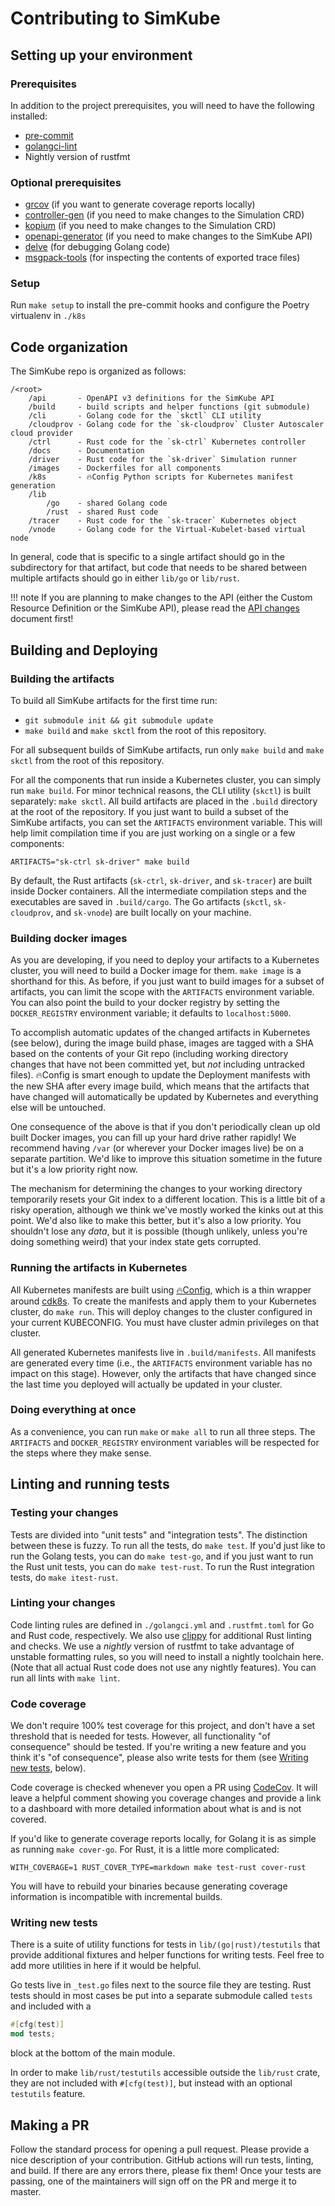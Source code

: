 <!--
project: SimKube
template: docs.html
-->

# Contributing to SimKube

## Setting up your environment

### Prerequisites

In addition to the project prerequisites, you will need to have the following installed:

- [pre-commit](https://pre-commit.com)
- [golangci-lint](https://pre-commit.com)
- Nightly version of rustfmt

### Optional prerequisites

- [grcov](https://github.com/mozilla/grcov) (if you want to generate coverage reports locally)
- [controller-gen](https://book.kubebuilder.io/reference/controller-gen.html) (if you need to make changes to the
  Simulation CRD)
- [kopium](https://github.com/kube-rs/kopium) (if you need to make changes to the Simulation CRD)
- [openapi-generator](https://openapi-generator.tech) (if you need to make changes to the SimKube API)
- [delve](https://github.com/go-delve/delve) (for debugging Golang code)
- [msgpack-tools](https://github.com/ludocode/msgpack-tools) (for inspecting the contents of exported trace files)

### Setup

Run `make setup` to install the pre-commit hooks and configure the Poetry virtualenv in `./k8s`

## Code organization

The SimKube repo is organized as follows:

```
/<root>
    /api       - OpenAPI v3 definitions for the SimKube API
    /build     - build scripts and helper functions (git submodule)
    /cli       - Golang code for the `skctl` CLI utility
    /cloudprov - Golang code for the `sk-cloudprov` Cluster Autoscaler cloud provider
    /ctrl      - Rust code for the `sk-ctrl` Kubernetes controller
    /docs      - Documentation
    /driver    - Rust code for the `sk-driver` Simulation runner
    /images    - Dockerfiles for all components
    /k8s       - 🔥Config Python scripts for Kubernetes manifest generation
    /lib
        /go    - shared Golang code
        /rust  - shared Rust code
    /tracer    - Rust code for the `sk-tracer` Kubernetes object
    /vnode     - Golang code for the Virtual-Kubelet-based virtual node
```

In general, code that is specific to a single artifact should go in the subdirectory for that artifact, but code that
needs to be shared between multiple artifacts should go in either `lib/go` or `lib/rust`.

!!! note
    If you are planning to make changes to the API (either the Custom Resource Definition or the SimKube API), please read
    the [API changes](./api_changes.md) document first!

## Building and Deploying

### Building the artifacts

To build all SimKube artifacts for the first time run:
- `git submodule init && git submodule update`
- `make build` and `make skctl` from the root of this repository.

For all subsequent builds of SimKube artifacts, run only `make build` and `make skctl` from the root of this repository.

For all the components that run inside a Kubernetes cluster, you can simply run `make build`.  For minor technical
reasons, the CLI utility (`skctl`) is built separately: `make skctl`.  All build artifacts are placed in the `.build`
directory at the root of the repository.  If you just want to build a subset of the SimKube artifacts, you can set the
`ARTIFACTS` environment variable.  This will help limit compilation time if you are just working on a single or a few
components:

```
ARTIFACTS="sk-ctrl sk-driver" make build
```

By default, the Rust artifacts (`sk-ctrl`, `sk-driver`, and `sk-tracer`) are built inside Docker containers.  All the
intermediate compilation steps and the executables are saved in `.build/cargo`.  The Go artifacts (`skctl`,
`sk-cloudprov`, and `sk-vnode`) are built locally on your machine.

### Building docker images

As you are developing, if you need to deploy your artifacts to a Kubernetes cluster, you will need to build a Docker
image for them.  `make image` is a shorthand for this.  As before, if you just want to build images for a subset of
artifacts, you can limit the scope with the `ARTIFACTS` environment variable.  You can also point the build to your
docker registry by setting the `DOCKER_REGISTRY` environment variable; it defaults to `localhost:5000`.

To accomplish automatic updates of the changed artifacts in Kubernetes (see below), during the image build phase, images
are tagged with a SHA based on the contents of your Git repo (including working directory changes that have not been
committed yet, but _not_ including untracked files).  🔥Config is smart enough to update the Deployment manifests with
the new SHA after every image build, which means that the artifacts that have changed will automatically be updated by
Kubernetes and everything else will be untouched.

One consequence of the above is that if you don't periodically clean up old built Docker images, you can fill up your
hard drive rather rapidly!  We recommend having `/var` (or wherever your Docker images live) be on a separate partition.
We'd like to improve this situation sometime in the future but it's a low priority right now.

The mechanism for determining the changes to your working directory temporarily resets your Git index to a different
location.  This is a little bit of a risky operation, although we think we've mostly worked the kinks out at this point.
We'd also like to make this better, but it's also a low priority.  You shouldn't lose any _data_, but it is possible
(though unlikely, unless you're doing something weird) that your index state gets corrupted.

### Running the artifacts in Kubernetes

All Kubernetes manifests are built using [🔥Config](https://github.com/acrlabs/fireconfig), which is a thin wrapper
around [cdk8s](https://cdk8s.io).  To create the manifests and apply them to your Kubernetes cluster, do `make run`.
This will deploy changes to the cluster configured in your current KUBECONFIG.  You must have cluster admin privileges
on that cluster.

All generated Kubernetes manifests live in `.build/manifests`.  All manifests are generated every time (i.e., the
`ARTIFACTS` environment variable has no impact on this stage).  However, only the artifacts that have changed since the
last time you deployed will actually be updated in your cluster.

### Doing everything at once

As a convenience, you can run `make` or `make all` to run all three steps.  The `ARTIFACTS` and `DOCKER_REGISTRY`
environment variables will be respected for the steps where they make sense.

## Linting and running tests

### Testing your changes

Tests are divided into "unit tests" and "integration tests".  The distinction between these is fuzzy.  To run all the
tests, do `make test`.  If you'd just like to run the Golang tests, you can do `make test-go`, and if you just want to
run the Rust unit tests, you can do `make test-rust`.  To run the Rust integration tests, do `make itest-rust`.

### Linting your changes

Code linting rules are defined in `./golangci.yml` and `.rustfmt.toml` for Go and Rust code, respectively.  We also use
[clippy](https://doc.rust-lang.org/stable/clippy/usage.html) for additional Rust linting and checks.  We use a _nightly_
version of rustfmt to take advantage of unstable formatting rules, so you will need to install a nightly toolchain here.
(Note that all actual Rust code does not use any nightly features).  You can run all lints with `make lint`.

### Code coverage

We don't require 100% test coverage for this project, and don't have a set threshold that is needed for tests.  However,
all functionality "of consequence" should be tested.  If you're writing a new feature and you think it's "of
consequence", please also write tests for them (see [Writing new tests](#writing-new-tests), below).

Code coverage is checked whenever you open a PR using [CodeCov](https://about.codecov.io).  It will leave a helpful
comment showing you coverage changes and provide a link to a dashboard with more detailed information about what is and
is not covered.

If you'd like to generate coverage reports locally, for Golang it is as simple as running `make cover-go`.  For Rust, it
is a little more complicated:

```
WITH_COVERAGE=1 RUST_COVER_TYPE=markdown make test-rust cover-rust
```

You will have to rebuild your binaries because generating coverage information is incompatible with incremental
builds.

### Writing new tests

There is a suite of utility functions for tests in `lib/(go|rust)/testutils` that provide additional fixtures and helper
functions for writing tests.  Feel free to add more utilities in here if it would be helpful.

Go tests live in `_test.go` files next to the source file they are testing.  Rust tests should in most cases be put into
a separate submodule called `tests` and included with a

```rust
#[cfg(test)]
mod tests;
```

block at the bottom of the main module.

In order to make `lib/rust/testutils` accessible outside the `lib/rust` crate, they are not included with
`#[cfg(test)]`, but instead with an optional `testutils` feature.

## Making a PR

Follow the standard process for opening a pull request.  Please provide a nice description of your contribution.  GitHub
actions will run tests, linting, and build.  If there are any errors there, please fix them!  Once your tests are
passing, one of the maintainers will sign off on the PR and merge it to master.
